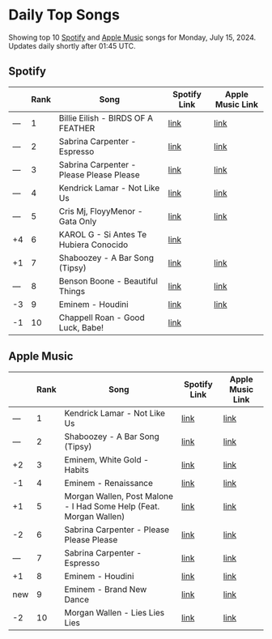 # Daily Top Songs

Showing top 10 [Spotify](#spotify) and [Apple Music](#apple-music) songs for Monday, July 15, 2024. Updates daily shortly after 01:45 UTC.

## Spotify

|             | Rank            | Song            | Spotify Link                    | Apple Music Link                                                                             |
| ----------- | --------------- | --------------- | ------------------------------- | -------------------------------------------------------------------------------------------- |
| — | 1 | Billie Eilish - BIRDS OF A FEATHER | [link](https://open.spotify.com/track/6dOtVTDdiauQNBQEDOtlAB) | [link](https://music.apple.com/us/song/birds-of-a-feather/1739659142) |
| — | 2 | Sabrina Carpenter - Espresso | [link](https://open.spotify.com/track/2qSkIjg1o9h3YT9RAgYN75) | [link](https://music.apple.com/us/song/espresso/1740212434) |
| — | 3 | Sabrina Carpenter - Please Please Please | [link](https://open.spotify.com/track/5N3hjp1WNayUPZrA8kJmJP) | [link](https://music.apple.com/us/song/please-please-please/1750307080) |
| — | 4 | Kendrick Lamar - Not Like Us | [link](https://open.spotify.com/track/6AI3ezQ4o3HUoP6Dhudph3) | [link](https://music.apple.com/us/song/not-like-us/1744776167) |
| — | 5 | Cris Mj, FloyyMenor - Gata Only | [link](https://open.spotify.com/track/6XjDF6nds4DE2BBbagZol6) | [link](https://music.apple.com/us/song/gata-only/1727813561) |
| +4 | 6 | KAROL G - Si Antes Te Hubiera Conocido | [link](https://open.spotify.com/track/6WatFBLVB0x077xWeoVc2k) |  |
| +1 | 7 | Shaboozey - A Bar Song (Tipsy) | [link](https://open.spotify.com/track/2FQrifJ1N335Ljm3TjTVVf) | [link](https://music.apple.com/us/song/a-bar-song-tipsy/1737085899) |
| — | 8 | Benson Boone - Beautiful Things | [link](https://open.spotify.com/track/6tNQ70jh4OwmPGpYy6R2o9) | [link](https://music.apple.com/us/song/beautiful-things/1724488124) |
| -3 | 9 | Eminem - Houdini | [link](https://open.spotify.com/track/2HYFX63wP3otVIvopRS99Z) | [link](https://music.apple.com/us/song/houdini/1748971748) |
| -1 | 10 | Chappell Roan - Good Luck, Babe! | [link](https://open.spotify.com/track/0WbMK4wrZ1wFSty9F7FCgu) |  |

## Apple Music

|             | Rank            | Song            | Spotify Link                    | Apple Music Link                   |
| ----------- | --------------- | --------------- | ------------------------------- | ---------------------------------- |
| — | 1 | Kendrick Lamar - Not Like Us | [link](https://open.spotify.com/track/6AI3ezQ4o3HUoP6Dhudph3) | [link](https://music.apple.com/us/song/not-like-us/1744776167) |
| — | 2 | Shaboozey - A Bar Song (Tipsy) | [link](https://open.spotify.com/track/2FQrifJ1N335Ljm3TjTVVf) | [link](https://music.apple.com/us/song/a-bar-song-tipsy/1737085899) |
| +2 | 3 | Eminem, White Gold - Habits | [link](https://open.spotify.com/track/7I3RalBqE7ZE0RSxgGlGlm) | [link](https://music.apple.com/us/song/habits/1755022181) |
| -1 | 4 | Eminem - Renaissance | [link](https://open.spotify.com/track/55u5QIlEuzCipJBtZPdJio) | [link](https://music.apple.com/us/song/renaissance/1755022179) |
| +1 | 5 | Morgan Wallen, Post Malone - I Had Some Help (Feat. Morgan Wallen) | [link](https://open.spotify.com/track/7221xIgOnuakPdLqT0F3nP) | [link](https://music.apple.com/us/song/i-had-some-help-feat-morgan-wallen/1744439049) |
| -2 | 6 | Sabrina Carpenter - Please Please Please | [link](https://open.spotify.com/track/5N3hjp1WNayUPZrA8kJmJP) | [link](https://music.apple.com/us/song/please-please-please/1750307080) |
| — | 7 | Sabrina Carpenter - Espresso | [link](https://open.spotify.com/track/2qSkIjg1o9h3YT9RAgYN75) | [link](https://music.apple.com/us/song/espresso/1740212434) |
| +1 | 8 | Eminem - Houdini | [link](https://open.spotify.com/track/2HYFX63wP3otVIvopRS99Z) | [link](https://music.apple.com/us/song/houdini/1748971748) |
| new | 9 | Eminem - Brand New Dance | [link](https://open.spotify.com/track/77pfjsq0gSZwO8bYVTVROo) | [link](https://music.apple.com/us/song/brand-new-dance/1755022185) |
| -2 | 10 | Morgan Wallen - Lies Lies Lies | [link](https://open.spotify.com/track/7Fzl7QaTu47WyP9R5S5mh5) | [link](https://music.apple.com/us/song/lies-lies-lies/1754189283) |
